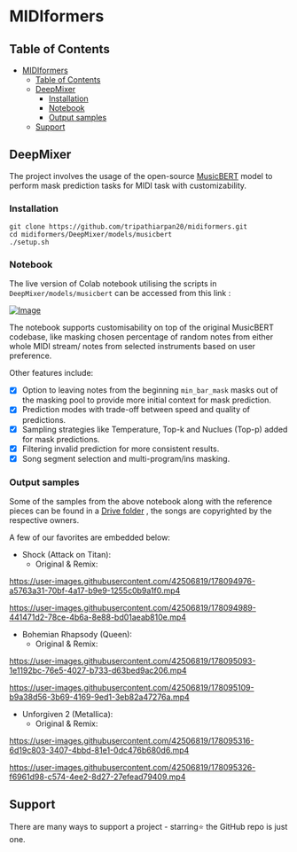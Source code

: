 # MIDIformers

## Table of Contents
- [MIDIformers](#midiformers)
  - [Table of Contents](#table-of-contents)
  - [DeepMixer <a name="deepmixer"></a>](#deepmixer-)
    - [Installation <a name="deepmixerinstall"></a>](#installation-)
    - [Notebook <a name="deepmixernotebook"></a>](#notebook-)
    - [Output samples <a name="deepmixeroutsamples"></a>](#output-samples-)
  - [Support](#support)

## DeepMixer <a name="deepmixer"></a> 

The project involves the usage of the open-source [MusicBERT](https://github.com/microsoft/muzic/tree/main/musicbert) model to perform mask prediction tasks for MIDI task with customizability.

### Installation <a name="deepmixerinstall"></a> 

```
git clone https://github.com/tripathiarpan20/midiformers.git
cd midiformers/DeepMixer/models/musicbert
./setup.sh
```

### Notebook <a name="deepmixernotebook"></a> 
The live version of Colab notebook utilising the scripts in `DeepMixer/models/musicbert` can be accessed from this link : 

<a href="https://colab.research.google.com/drive/1nJzSNAA5dsQR0X2CIBaTLHRYMjLE6Qlg?usp=sharing">
<img src="https://colab.research.google.com/assets/colab-badge.svg" alt="Image" style="display: block; margin: 0 auto" />
</a>

The notebook supports customisability on top of the original MusicBERT codebase, like masking chosen percentage of random notes from either whole MIDI stream/ notes from selected instruments based on user preference. 

Other features include: 

- [x] Option to leaving notes from the beginning `min_bar_mask` masks out of the masking pool to provide more initial context for mask prediction.  
- [x] Prediction modes with trade-off between speed and quality of predictions.
- [x] Sampling strategies like Temperature, Top-k and Nuclues (Top-p) added for mask predictions. 
- [x] Filtering invalid prediction for more consistent results.  
- [x] Song segment selection and multi-program/ins masking. 

### Output samples <a name="deepmixeroutsamples"></a> 
Some of the samples from the above notebook along with the reference pieces can be found in a [Drive folder](https://colab.research.google.com/drive/1pPFn-HhH7nZvfbWQlwEne7mm1uc2adOV?usp=sharing) , the songs are copyrighted by the respective owners.

A few of our favorites are embedded below:  

* Shock (Attack on Titan):
    - Original & Remix: 

https://user-images.githubusercontent.com/42506819/178094976-a5763a31-70bf-4a17-b9e9-1255c0b9a1f0.mp4

    


https://user-images.githubusercontent.com/42506819/178094989-441471d2-78ce-4b6a-8e88-bd01aeab810e.mp4


* Bohemian Rhapsody (Queen):
    - Original & Remix: 
    
 

https://user-images.githubusercontent.com/42506819/178095093-1e1192bc-76e5-4027-b733-d63bed9ac206.mp4



https://user-images.githubusercontent.com/42506819/178095109-b9a38d56-3b69-4169-9ed1-3eb82a47276a.mp4


* Unforgiven 2 (Metallica): 
    - Original & Remix: 
    


https://user-images.githubusercontent.com/42506819/178095316-6d19c803-3407-4bbd-81e1-0dc476b680d6.mp4



https://user-images.githubusercontent.com/42506819/178095326-f6961d98-c574-4ee2-8d27-27efead79409.mp4


## Support

There are many ways to support a project - starring⭐️ the GitHub repo is just one.
